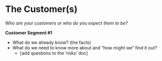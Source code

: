 # The Customer\(s\)

_Who are your customers or who do you expect them to be?_

**Customer Segment \#1**

* What do we already know? \(the facts\)
* What do we need to know more about and “how might we” find it out?
  * \[add questions to the ‘risks’ doc\]

